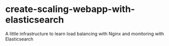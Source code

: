 # create-scaling-webapp-with-elasticsearch
A little infrastructure to learn load balancing with Nginx and monitoring with Elasticsearch
